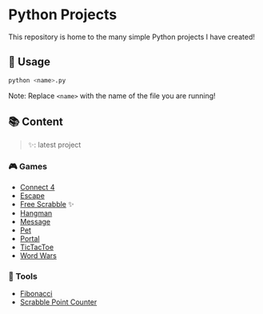 # Python Projects
This repository is home to the many simple Python projects I have created!

## 🔨 Usage
```bash
python <name>.py
```

Note: Replace `<name>` with the name of the file you are running!

## 📚 Content
> ✨: latest project

### 🎮 Games
- [Connect 4](https://github.com/xyntechx/Python-Projects/tree/main/Connect%204)
- [Escape](https://github.com/xyntechx/Python-Projects/tree/main/Escape)
- [Free Scrabble](https://github.com/xyntechx/Python-Projects/tree/main/Free%20Scrabble) ✨
- [Hangman](https://github.com/xyntechx/Python-Projects/tree/main/Hangman)
- [Message](https://github.com/xyntechx/Python-Projects/tree/main/Message)
- [Pet](https://github.com/xyntechx/Python-Projects/tree/main/Pet)
- [Portal](https://github.com/xyntechx/Python-Projects/tree/main/Portal)
- [TicTacToe](https://github.com/xyntechx/Python-Projects/tree/main/TicTacToe)
- [Word Wars](https://github.com/xyntechx/Python-Projects/tree/main/Word%20Wars)

### 🔨 Tools
- [Fibonacci](https://github.com/xyntechx/Python-Projects/tree/main/Fibonacci)
- [Scrabble Point Counter](https://github.com/xyntechx/Python-Projects/tree/main/Scrabble%20Point%20Counter)
